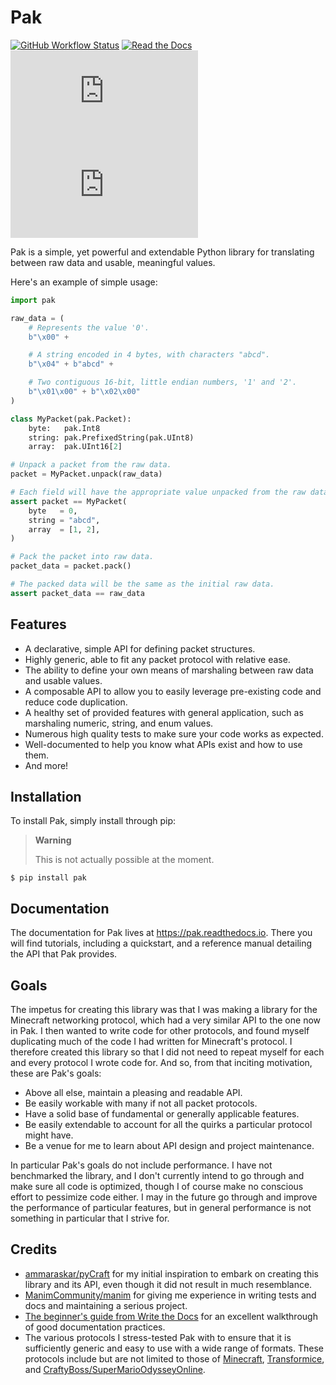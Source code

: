# Pak

<!-- TODO: Change repo URL and add Python version support badge. -->

[![GitHub Workflow Status](https://img.shields.io/github/actions/workflow/status/friedkeenan/pak.py/ci.yml?label=checks)](https://github.com/friedkeenan/pak.py/commit/HEAD)
[![Read the Docs](https://img.shields.io/readthedocs/pak)](https://pak.readthedocs.io/)
[![Codecov](https://img.shields.io/codecov/c/github/friedkeenan/pak.py)](https://app.codecov.io/gh/friedkeenan/pak.py)
[![License](https://img.shields.io/github/license/friedkeenan/pak.py)](https://github.com/friedkeenan/pak.py/blob/main/LICENSE)

Pak is a simple, yet powerful and extendable Python library for translating between raw data and usable, meaningful values.

Here's an example of simple usage:

```py
import pak

raw_data = (
    # Represents the value '0'.
    b"\x00" +

    # A string encoded in 4 bytes, with characters "abcd".
    b"\x04" + b"abcd" +

    # Two contiguous 16-bit, little endian numbers, '1' and '2'.
    b"\x01\x00" + b"\x02\x00"
)

class MyPacket(pak.Packet):
    byte:   pak.Int8
    string: pak.PrefixedString(pak.UInt8)
    array:  pak.UInt16[2]

# Unpack a packet from the raw data.
packet = MyPacket.unpack(raw_data)

# Each field will have the appropriate value unpacked from the raw data.
assert packet == MyPacket(
    byte   = 0,
    string = "abcd",
    array  = [1, 2],
)

# Pack the packet into raw data.
packet_data = packet.pack()

# The packed data will be the same as the initial raw data.
assert packet_data == raw_data
```

## Features

- A declarative, simple API for defining packet structures.
- Highly generic, able to fit any packet protocol with relative ease.
- The ability to define your own means of marshaling between raw data and usable values.
- A composable API to allow you to easily leverage pre-existing code and reduce code duplication.
- A healthy set of provided features with general application, such as marshaling numeric, string, and enum values.
- Numerous high quality tests to make sure your code works as expected.
- Well-documented to help you know what APIs exist and how to use them.
- And more!

## Installation

To install Pak, simply install through pip:

> **Warning**
>
> This is not actually possible at the moment.

```
$ pip install pak
```

## Documentation

The documentation for Pak lives at https://pak.readthedocs.io. There you will find tutorials, including a quickstart, and a reference manual detailing the API that Pak provides.

## Goals

The impetus for creating this library was that I was making a library for the Minecraft networking protocol, which had a very similar API to the one now in Pak. I then wanted to write code for other protocols, and found myself duplicating much of the code I had written for Minecraft's protocol. I therefore created this library so that I did not need to repeat myself for each and every protocol I wrote code for. And so, from that inciting motivation, these are Pak's goals:

- Above all else, maintain a pleasing and readable API.
- Be easily workable with many if not all packet protocols.
- Have a solid base of fundamental or generally applicable features.
- Be easily extendable to account for all the quirks a particular protocol might have.
- Be a venue for me to learn about API design and project maintenance.

In particular Pak's goals do not include performance. I have not benchmarked the library, and I don't currently intend to go through and make sure all code is optimized, though I of course make no conscious effort to pessimize code either. I may in the future go through and improve the performance of particular features, but in general performance is not something in particular that I strive for.

## Credits

- [ammaraskar/pyCraft](https://github.com/ammaraskar/pyCraft) for my initial inspiration to embark on creating this library and its API, even though it did not result in much resemblance.
- [ManimCommunity/manim](https://github.com/ManimCommunity/manim/) for giving me experience in writing tests and docs and maintaining a serious project.
- [The beginner's guide from Write the Docs](https://www.writethedocs.org/guide/writing/beginners-guide-to-docs/) for an excellent walkthrough of good documentation practices.
- The various protocols I stress-tested Pak with to ensure that it is sufficiently generic and easy to use with a wide range of formats. These protocols include but are not limited to those of [Minecraft](https://www.minecraft.net/), [Transformice](https://www.transformice.com/), and [CraftyBoss/SuperMarioOdysseyOnline](https://github.com/CraftyBoss/SuperMarioOdysseyOnline).
